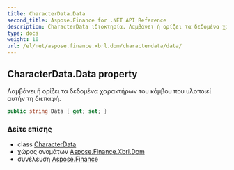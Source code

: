```yaml
---
title: CharacterData.Data
second_title: Aspose.Finance for .NET API Reference
description: CharacterData ιδιοκτησία. Λαμβάνει ή ορίζει τα δεδομένα χαρακτήρων του κόμβου που υλοποιεί αυτήν τη διεπαφή.
type: docs
weight: 10
url: /el/net/aspose.finance.xbrl.dom/characterdata/data/
---
```

## CharacterData.Data property

Λαμβάνει ή ορίζει τα δεδομένα χαρακτήρων του κόμβου που υλοποιεί αυτήν τη διεπαφή.

```csharp
public string Data { get; set; }
```

### Δείτε επίσης

* class [CharacterData](../)
* χώρος ονομάτων [Aspose.Finance.Xbrl.Dom](../../characterdata/)
* συνέλευση [Aspose.Finance](../../../)


